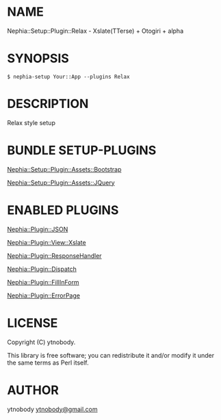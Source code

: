 # NAME

Nephia::Setup::Plugin::Relax - Xslate(TTerse) + Otogiri + alpha

# SYNOPSIS

    $ nephia-setup Your::App --plugins Relax

# DESCRIPTION

Relax style setup

# BUNDLE SETUP-PLUGINS

[Nephia::Setup::Plugin::Assets::Bootstrap](http://search.cpan.org/perldoc?Nephia::Setup::Plugin::Assets::Bootstrap)

[Nephia::Setup::Plugin::Assets::JQuery](http://search.cpan.org/perldoc?Nephia::Setup::Plugin::Assets::JQuery)

# ENABLED PLUGINS

[Nephia::Plugin::JSON](http://search.cpan.org/perldoc?Nephia::Plugin::JSON)

[Nephia::Plugin::View::Xslate](http://search.cpan.org/perldoc?Nephia::Plugin::View::Xslate)

[Nephia::Plugin::ResponseHandler](http://search.cpan.org/perldoc?Nephia::Plugin::ResponseHandler)

[Nephia::Plugin::Dispatch](http://search.cpan.org/perldoc?Nephia::Plugin::Dispatch)

[Nephia::Plugin::FillInForm](http://search.cpan.org/perldoc?Nephia::Plugin::FillInForm)

[Nephia::Plugin::ErrorPage](http://search.cpan.org/perldoc?Nephia::Plugin::ErrorPage)

# LICENSE

Copyright (C) ytnobody.

This library is free software; you can redistribute it and/or modify
it under the same terms as Perl itself.

# AUTHOR

ytnobody <ytnobody@gmail.com>
